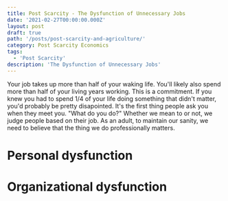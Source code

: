 ```yaml
---
title: Post Scarcity - The Dysfunction of Unnecessary Jobs
date: '2021-02-27T00:00:00.000Z'
layout: post
draft: true
path: '/posts/post-scarcity-and-agriculture/'
category: Post Scarcity Economics
tags:
  - 'Post Scarcity'
description: 'The Dysfunction of Unnecessary Jobs'
---
```

Your job takes up more than half of your waking life.  You'll likely also spend more than half of your living years working. This is a commitment. If you knew you had to spend 1/4 of your life doing something that didn't matter, you'd probably be pretty disapointed. It's the first thing people ask you when they meet you. "What do you do?" Whether we mean to or not, we judge people based on their job. As an adult, to maintain our sanity, we need to believe that the thing we do professionally matters.

# Personal dysfunction

# Organizational dysfunction


